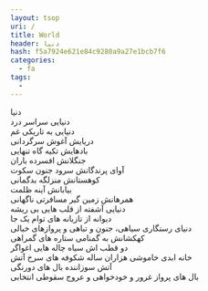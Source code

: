 ```yaml
---
layout: tsop
uri: /
title: World
header: دنیا
hash: f5a7924e621e84c9280a9a27e1bcb7f6
categories:
  - fa
tags:
  - 
---
```


دنیا  
دنیایی سراسر درد  
دنیایی به تاریکی غم  
دریایش آغوش سرگردانی  
بادهایش تکیه گاه تنهایی  
جنگلانش افسرده باران  
آوای پرندگانش سرود جنون سکوت  
کوهستانش منزلگه بدگمانی  
بیابانش آینه ظلمت  
همرهانش زمین گیر مسافرتی ناگهانی  
دنیایی آشفته از قلب هایی بی ریشه  
دیوانه از تازیانه های توام یک جا  
دنیای رستگاری سیاهی، جنون و تباهی و پروازهای خیالی  
کهکشانش به گمنامی ستاره های گمراهی  
دو قطب اش سیاه چاله هایی اغواگر  
خانه ابدی خاموشی هزاران ساله شکوفه های سرخ آتش  
آتش سوزاننده بال های دورنگی  
بال های پرواز غرور و خودخواهی و عروج سقوطی انتخابی
